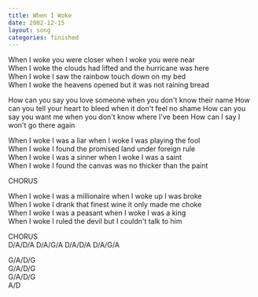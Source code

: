 ```yaml
---
title: When I Woke
date: 2002-12-15
layout: song
categories: finished
---
```

When I woke you were closer when I woke you were near  
When I woke the clouds had lifted and the hurricane was here  
When I woke I saw the rainbow touch down on my bed  
When I woke the heavens opened but it was not raining bread

<div class="chorus">How can you say you love someone when you don't know their name  
How can you tell your heart to bleed when it don't feel no shame  
How can you say you want me when you don't know where I've been  
How can I say I won't go there again</div>

When I woke I was a liar when I woke I was playing the fool  
When I woke I found the promised land under foreign rule  
When I woke I was a sinner when I woke I was a saint  
When I woke I found the canvas was no thicker than the paint

<div class="chorus">CHORUS</div>

When I woke I was a millionaire when I woke up I was broke  
When I woke I drank that finest wine it only made me choke  
When I woke I was a peasant when I woke I was a king  
When I woke I ruled the devil but I couldn't talk to him

<div class="chorus">CHORUS</div>

<div class="chords">
D/A/D/A  
D/A/G/A  
D/A/D/A  
D/A/G/A  

G/A/D/G  
G/A/D/G  
G/A/D/G  
A/D</div>
